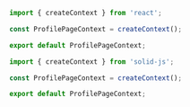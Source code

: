 ```js filename="ProfilePageContext.js|jsx" renderer="react" language="js"
import { createContext } from 'react';

const ProfilePageContext = createContext();

export default ProfilePageContext;
```

```js filename="ProfilePageContext.js|jsx" renderer="solid" language="js"
import { createContext } from 'solid-js';

const ProfilePageContext = createContext();

export default ProfilePageContext;
```
